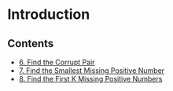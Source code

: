 # Introduction
    
## Contents
* [6. Find the Corrupt Pair](6.md)
* [7. Find the Smallest Missing Positive Number](7.md)
* [8. Find the First K Missing Positive Numbers](8.md)